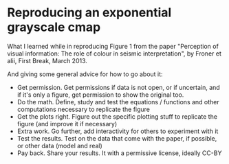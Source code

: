 # Reproducing an exponential grayscale cmap


What I learned while in reproducing Figure 1 from the paper "Perception of visual information: The role of colour in seismic interpretation", by Froner et alii, First Break, March 2013.

And giving some general advice for how to go about it:


- Get permission. Get permissions if data is not open, or if uncertain, and if it's only a figure, get permission to show the original too.
- Do the math. Define, study and test the equations / functions and other computations necessary to replicate the figure
- Get the plots right. Figure out the specific plotting stuff to replicate the figure (and improve it if necessary)
- Extra work. Go further, add interactivity for others to experiment with it
- Test the results. Test on the data that come with the paper, if possible, or other data (model and real)
- Pay back. Share your results. It with a permissive license, ideally CC-BY

